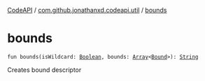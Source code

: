 [CodeAPI](../index.md) / [com.github.jonathanxd.codeapi.util](index.md) / [bounds](.)

# bounds

`fun bounds(isWildcard: `[`Boolean`](https://kotlinlang.org/api/latest/jvm/stdlib/kotlin/-boolean/index.html)`, bounds: `[`Array`](https://kotlinlang.org/api/latest/jvm/stdlib/kotlin/-array/index.html)`<`[`Bound`](../com.github.jonathanxd.codeapi.type/-generic-type/-bound/index.md)`>): `[`String`](https://kotlinlang.org/api/latest/jvm/stdlib/kotlin/-string/index.html)

Creates bound descriptor

